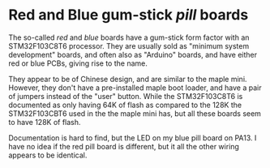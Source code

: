 # Red and Blue gum-stick *pill* boards

The so-called *red* and *blue* boards have a gum-stick form factor with
an STM32F103C8T6 processor. They are usually sold as "minimum system
development" boards, and often also as "Arduino" boards, and have
either red or blue PCBs, giving rise to the name.

They appear to be of Chinese design, and are similar to the maple
mini.  However, they don't have a pre-installed maple boot loader, and
have a pair of jumpers instead of the "user" button. While the
STM32F103C8T6 is documented as only having 64K of flash as compared to
the 128K the STM32F103CBT6 used in the the maple mini has, but all
these boards seem to have 128K of flash.

Documentation is hard to find, but the LED on my blue pill board on
PA13. I have no idea if the red pill board is different, but it all
the other wiring appears to be identical.
